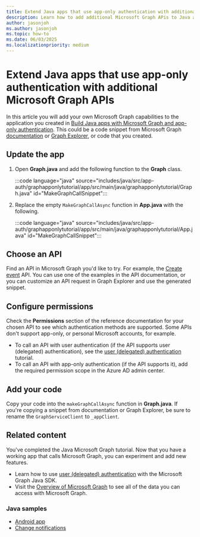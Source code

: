 ```yaml
---
title: Extend Java apps that use app-only authentication with additional Microsoft Graph APIs
description: Learn how to add additional Microsoft Graph APis to Java apps
author: jasonjoh
ms.author: jasonjoh
ms.topic: how-to
ms.date: 06/03/2025
ms.localizationpriority: medium
---
```


# Extend Java apps that use app-only authentication with additional Microsoft Graph APIs

In this article you will add your own Microsoft Graph capabilities to the application you created in [Build Java apps with Microsoft Graph and app-only authentication](java-app-only.md). This could be a code snippet from Microsoft Graph [documentation](/graph/api/overview) or [Graph Explorer](https://developer.microsoft.com/graph/graph-explorer), or code that you created.

## Update the app

1. Open **Graph.java** and add the following function to the **Graph** class.

    :::code language="java" source="includes/java/src/app-auth/graphapponlytutorial/app/src/main/java/graphapponlytutorial/Graph.java" id="MakeGraphCallSnippet":::

1. Replace the empty `MakeGraphCallAsync` function in **App.java** with the following.

    :::code language="java" source="includes/java/src/app-auth/graphapponlytutorial/app/src/main/java/graphapponlytutorial/App.java" id="MakeGraphCallSnippet":::

## Choose an API

Find an API in Microsoft Graph you'd like to try. For example, the [Create event](/graph/api/user-post-events) API. You can use one of the examples in the API documentation, or you can customize an API request in Graph Explorer and use the generated snippet.

## Configure permissions

Check the **Permissions** section of the reference documentation for your chosen API to see which authentication methods are supported. Some APIs don't support app-only, or personal Microsoft accounts, for example.

- To call an API with user authentication (if the API supports user (delegated) authentication),  see the [user (delegated) authentication](java.md) tutorial.
- To call an API with app-only authentication (if the API supports it), add the required permission scope in the Azure AD admin center.

## Add your code

Copy your code into the `makeGraphCallAsync` function in **Graph.java**. If you're copying a snippet from documentation or Graph Explorer, be sure to rename the `GraphServiceClient` to `_appClient`.

## Related content

You've completed the Java Microsoft Graph tutorial. Now that you have a working app that calls Microsoft Graph, you can experiment and add new features.

- Learn how to use [user (delegated) authentication](java.md) with the Microsoft Graph Java SDK.
- Visit the [Overview of Microsoft Graph](/graph/overview) to see all of the data you can access with Microsoft Graph.

### Java samples

- [Android app](https://github.com/microsoftgraph/msgraph-training-android)
- [Change notifications](https://github.com/microsoftgraph/java-spring-webhooks-sample)
